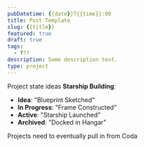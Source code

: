 ```yaml
---
pubDatetime: {{date}}T{{time}}:00
title: Post Template
slug: {{title}}
featured: true
draft: true
tags:
  - ???
description: Some description text.
type: project
---
```


Project state ideas
**Starship Building**:
- **Idea**: "Blueprint Sketched"
- **In Progress**: "Frame Constructed"
- **Active**: "Starship Launched"
- **Archived**: "Docked in Hangar"

Projects need to eventually pull in from Coda